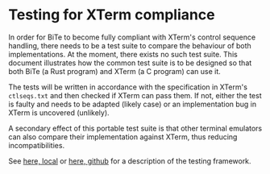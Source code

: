 # Testing for XTerm compliance

In order for BiTe to become fully compliant with XTerm's control sequence
handling, there needs to be a test suite to compare the behaviour of both
implementations. At the moment, there exists no such test suite. This document
illustrates how the common test suite is to be designed so that both BiTe (a
Rust program) and XTerm (a C program) can use it.

The tests will be written in accordance with the specification
in XTerm's `ctlseqs.txt` and then checked if XTerm can pass them. If not,
either the test is faulty and needs to be adapted (likely case) or an
implementation bug in XTerm is uncovered (unlikely).

A secondary effect of this portable test suite is that other terminal emulators
can also compare their implementation against XTerm, thus reducing
incompatibilities.

See [here, local](../xterm_test/README.md) or [here,
github](https://github.com/LarsEKrueger/xterm-unit-test/blob/master/README.md)
for a description of the testing framework.
